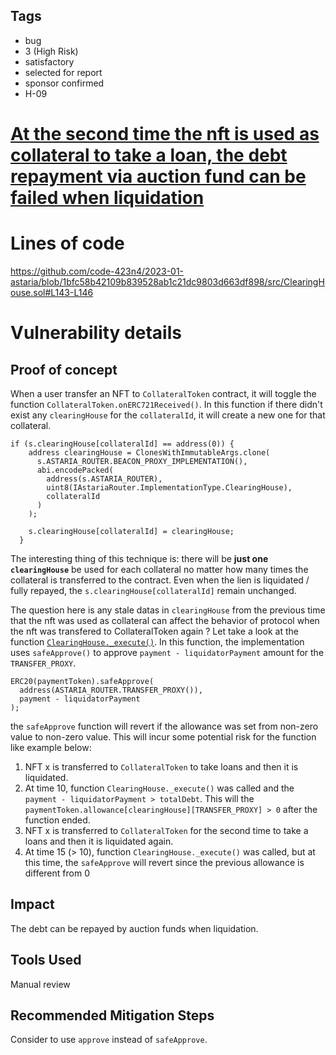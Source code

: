 ## Tags

- bug
- 3 (High Risk)
- satisfactory
- selected for report
- sponsor confirmed
- H-09

# [At the second time the nft is used as collateral to take a loan, the debt repayment via auction fund can be failed when liquidation ](https://github.com/code-423n4/2023-01-astaria-findings/issues/379) 

# Lines of code

https://github.com/code-423n4/2023-01-astaria/blob/1bfc58b42109b839528ab1c21dc9803d663df898/src/ClearingHouse.sol#L143-L146


# Vulnerability details

## Proof of concept 
When a user transfer an NFT to `CollateralToken` contract, it will toggle the function `CollateralToken.onERC721Received()`. In this function if there didn't exist any `clearingHouse` for the `collateralId`, it will create a new one for that collateral. 
```solidity=
if (s.clearingHouse[collateralId] == address(0)) {
    address clearingHouse = ClonesWithImmutableArgs.clone(
      s.ASTARIA_ROUTER.BEACON_PROXY_IMPLEMENTATION(),
      abi.encodePacked(
        address(s.ASTARIA_ROUTER),
        uint8(IAstariaRouter.ImplementationType.ClearingHouse),
        collateralId
      )
    );

    s.clearingHouse[collateralId] = clearingHouse;
  }
```
The interesting thing of this technique is: there will be **just one `clearingHouse`** be used for each collateral no matter how many times the collateral is transferred to the contract. Even when the lien is liquidated / fully repayed, the `s.clearingHouse[collateralId]` remain unchanged. 

The question here is any stale datas in `clearingHouse` from the previous time that the nft was used as collateral can affect the behavior of protocol when the nft was transfered to CollateralToken again ? 
Let take a look at the function [`ClearingHouse._execute()`](https://github.com/code-423n4/2023-01-astaria/blob/1bfc58b42109b839528ab1c21dc9803d663df898/src/ClearingHouse.sol#L114). In this function, the implementation uses `safeApprove()` to approve `payment - liquidatorPayment` amount for the `TRANSFER_PROXY`. 
```solidity=
ERC20(paymentToken).safeApprove(
  address(ASTARIA_ROUTER.TRANSFER_PROXY()),
  payment - liquidatorPayment
);
```
the `safeApprove` function will revert if the allowance was set from non-zero value to non-zero value. This will incur some potential risk for the function like example below: 
1. NFT x is transferred to `CollateralToken` to take loans and then it is liquidated.
2. At time 10, function `ClearingHouse._execute()` was called and the `payment - liquidatorPayment > totalDebt`. This will the `paymentToken.allowance[clearingHouse][TRANSFER_PROXY] > 0` after the function ended. 
3. NFT x is transferred to `CollateralToken` for the second time to take a loans and then it is liquidated again. 
4. At time 15 (> 10), function `ClearingHouse._execute()` was called, but at this time, the `safeApprove` will revert since the previous allowance is different from 0 

## Impact
The debt can be repayed by auction funds when liquidation.

## Tools Used
Manual review 
  
## Recommended Mitigation Steps
Consider to use `approve` instead of `safeApprove`.